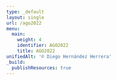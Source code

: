 ```yaml
---
type: _default
layout: single
url: /ago2022
menu:
  main:
    weight: 4
    identifier: AGO2022
    title: AGO2022
unifiedAlt: '© Diego Hernández Herrera'
_build:
  publishResources: true
---
```


